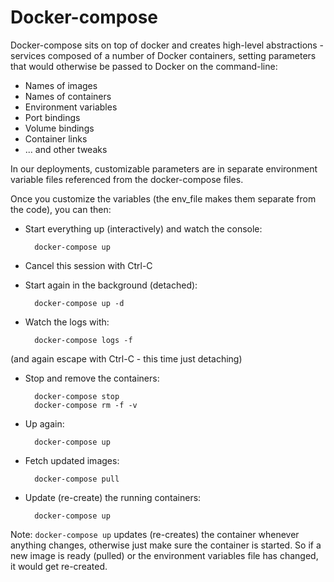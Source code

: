 
# Docker-compose #

Docker-compose sits on top of docker and creates high-level abstractions - services composed of a number of Docker containers, setting parameters that would otherwise be passed to Docker on the command-line:

* Names of images
* Names of containers
* Environment variables
* Port bindings
* Volume bindings
* Container links
* ... and other tweaks

In our deployments, customizable parameters are in separate environment variable files referenced from the docker-compose files.

Once you customize the variables (the env_file makes them separate from the code), you can then:

* Start everything up (interactively) and watch the console:

        docker-compose up

* Cancel this session with Ctrl-C

* Start again in the background (detached):

        docker-compose up -d

* Watch the logs with:

        docker-compose logs -f

(and again escape with Ctrl-C - this time just detaching)

* Stop and remove the containers:

        docker-compose stop
        docker-compose rm -f -v

* Up again:

        docker-compose up

* Fetch updated images:

        docker-compose pull

* Update (re-create) the running containers:

        docker-compose up

Note: ````docker-compose up```` updates (re-creates) the container whenever anything changes, otherwise just make sure the container is started. So if a new image is ready (pulled) or the environment variables file has changed, it would get re-created.

